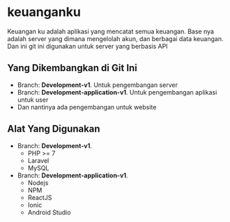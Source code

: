 # keuanganku
Keuangan ku adalah aplikasi yang mencatat semua keuangan. Base nya adalah server yang dimana mengelolah akun, 
dan berbagai data keuangan. Dan ini git ini digunakan untuk server yang berbasis API

## Yang Dikembangkan di Git Ini
- Branch: **Development-v1**. Untuk pengembangan server
- Branch: **Development-application-v1**. Untuk pengembangan aplikasi untuk user
- Dan nantinya ada pengembangan untuk website

## Alat Yang Digunakan
- Branch: **Development-v1**.
  - PHP >= 7
  - Laravel
  - MySQL
- Branch: **Development-application-v1**.
  - Nodejs
  - NPM
  - ReactJS
  - Ionic
  - Android Studio
